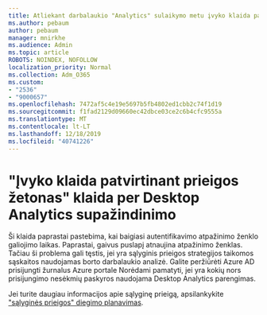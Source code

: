 ```yaml
---
title: Atliekant darbalaukio "Analytics" sulaikymo metu įvyko klaida patvirtinant prieigos atpažinimo ženklo klaidą
ms.author: pebaum
author: pebaum
manager: mnirkhe
ms.audience: Admin
ms.topic: article
ROBOTS: NOINDEX, NOFOLLOW
localization_priority: Normal
ms.collection: Adm_O365
ms.custom:
- "2536"
- "9000657"
ms.openlocfilehash: 7472af5c4e19e5697b5fb4802ed1cbb2c74f1d19
ms.sourcegitcommit: f1fad2129d09660ec42dbce03ce2c6b4cfc9555a
ms.translationtype: MT
ms.contentlocale: lt-LT
ms.lasthandoff: 12/18/2019
ms.locfileid: "40741226"
---
```

# <a name="there-was-an-error-validating-access-token-error-during-desktop-analytics-onboarding"></a>"Įvyko klaida patvirtinant prieigos žetonas" klaida per Desktop Analytics supažindinimo

Ši klaida paprastai pastebima, kai baigiasi autentifikavimo atpažinimo ženklo galiojimo laikas. Paprastai, gaivus puslapį atnaujina atpažinimo ženklas. Tačiau ši problema gali tęstis, jei yra sąlyginis prieigos strategijos taikomos sąskaitos naudojamas borto darbalaukio analizė. Galite peržiūrėti Azure AD prisijungti žurnalus Azure portale Norėdami pamatyti, jei yra kokių nors prisijungimo nesėkmių paskyros naudojama Desktop Analytics parengimas.

Jei turite daugiau informacijos apie sąlyginę prieigą, apsilankykite ["sąlyginės prieigos" diegimo planavimas](https://docs.microsoft.com/azure/active-directory/conditional-access/plan-conditional-access).